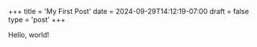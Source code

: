 +++
title = 'My First Post'
date = 2024-09-29T14:12:19-07:00
draft = false
type = 'post'
+++

Hello, world!
